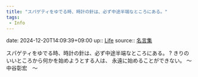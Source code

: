 ```yaml
---
title: "スパゲティをゆでる時、時計の針は、必ず中途半端なところにある。"
tags:
 - Info
---
```


date: 2024-12-20T14:09:39+09:00
up:: [Life](../Bar/Novel/Chaos/Life.md)
source:: [名言集](https://www.eis.t.u-tokyo.ac.jp/~tomohiro/favoritewords.html)

スパゲティをゆでる時、時計の針は、必ず中途半端なところにある。
?
きりのいいところから何かを始めようとする人は、 
永遠に始めることができない。
～　中谷彰宏　～
<!--SR:!2022-08-31,49,290-->